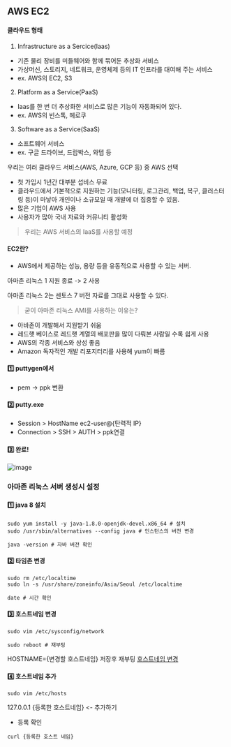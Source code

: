 ## AWS EC2

#### 클라우드 형태

1. Infrastructure as a Sercice(Iaas)
  - 기존 물리 장비를 미들웨어와 함께 묶어둔 추상화 서비스
  - 가상머신, 스토리지, 네트워크, 운영체제 등의 IT 인프라를 대여해 주는 서비스
  - ex. AWS의 EC2, S3

2. Platform as a Service(PaaS)
  - Iaas를 한 번 더 추상화한 서비스로 많은 기능이 자동화되어 있다.
  - ex. AWS의 빈스톡, 헤로쿠

3. Software as a Service(SaaS)
  - 소프트웨어 서비스
  - ex. 구글 드라이브, 드랍박스, 와텝 등

우리는 여러 클라우드 서비스(AWS, Azure, GCP 등) 중 AWS 선택
  - 첫 가입시 1년간 대부분 섭비스 무료
  - 클라우드에서 기본적으로 지원하는 기능(모니터링, 로그관리, 백업, 복구, 클러스터링 등)이 마낳아 개인이나 소규모일 때 개발에 더 집중할 수 있음.
  - 많은 기업이 AWS 사용
  - 사용자가 많아 국내 자료와 커뮤니티 활성화

> 우리는 AWS 서비스의 IaaS를 사용할 예정

#### EC2란?
  - AWS에서 제공하는 성능, 용량 등을 유동적으로 사용할 수 있는 서버.

아마존 리눅스 1 지원 종료 -> 2 사용

아마존 리눅스 2는 센토스 7 버전 자료를 그대로 사용할 수 있다.
> 굳이 아마존 리눅스 AMI를 사용하는 이유는?
  - 아바존이 개발해서 지원받기 쉬움
  - 레드햇 베이스로 레드햇 계열의 배포판을 많이 다뤄본 사람일 수록 쉽게 사용
  - AWS의 각종 서비스와 상성 좋음
  - Amazon 독자적인 개발 리포지터리를 사용해 yum이 빠름
  
#### 1️⃣ puttygen에서 
  - pem -> ppk 변환
  
#### 2️⃣ putty.exe
  - Session > HostName ec2-user@{탄력적 IP}
  - Connection > SSH > AUTH > ppk연결

#### 3️⃣ 완료!

![image](https://user-images.githubusercontent.com/60870438/171477520-a710f4b5-e825-4740-a31e-3498fe6d1b3a.png)

### 아마존 리눅스 서버 생성시 설정

#### 1️⃣ java 8 설치
```
sudo yum install -y java-1.8.0-openjdk-devel.x86_64 # 설치
sudo /usr/sbin/alternatives --config java # 인스턴스의 버전 변경

java -version # 자바 버전 확인
```

#### 2️⃣ 타임존 변경
```
sudo rm /etc/localtime
sudo ln -s /usr/share/zoneinfo/Asia/Seoul /etc/localtime

date # 시간 확인
```

#### 3️⃣ 호스트네임 변경
```
sudo vim /etc/sysconfig/network

sudo reboot # 재부팅
```
HOSTNAME={변경할 호스트네임}
저장후 재부팅
[호스트네임 변경](https://soobarkbar.tistory.com/226)

#### 4️⃣ 호스트네임 추가

```
sudo vim /etc/hosts
```
127.0.0.1 {등록한 호스트네임} <- 추가하기

- 등록 확인
```
curl {등록한 호스트 네임}
```


